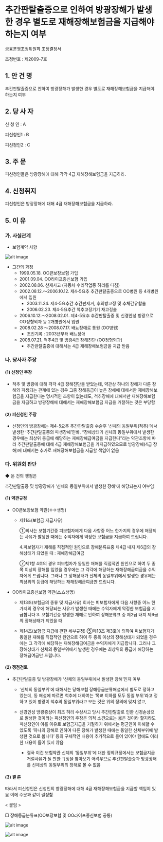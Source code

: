 # 추간판탈출증으로 인하여 방광장해가 발생한 경우 별도로 재해장해보험금을 지급해야 하는지 여부

금융분쟁조정위원회 조정결정서 

조정번호 : 제2009-7호

## 1. 안 건 명 
추간판탈출증으로 인하여 방광장해가 발생한 경우 별도로 재해장해보험금을 지급해야 하는지 여부

## 2. 당 사 자 
신 청 인  :  A

피신청인1 :  B

피신청인2 :  C

## 3. 주    문
  피신청인들은 방광장해에 대해 각각 4급 재해장해보험금을 지급하라.  

## 4. 신청취지 
  피신청인은 방광장해에 대해 4급 재해장해보험금을 지급하라.  

## 5. 이   유 
### 가. 사실관계 
* 보험계약 사항 

![alt image](https://raw.githubusercontent.com/aijinet/bodoc-claim-contents/master/contents/images/114_1.PNG)

<!--
구 분
OO큰보장보험
OO라이프종신보험
보험사
ㅇㅇ생명
△△생명
계약일자
1999.5.18
2001.9.4
계약자 및 
피보험자 
ㅇㅇㅇ
ㅇㅇㅇ
보험료
40,890원
174,000원
분쟁금액
1천만원(방광장해보험금)
1천5백만원(방광장해보험금)
-->

* 그간의 과정
    - 1999.05.18. OO큰보장보험 가입
    - 2001.09.04. OO라이프종신보험 가입
    - 2002.08.06. 산재사고 (자동차 수리작업중 허리를 다침)
    - 2002.08.12.～2006.10.12.
     제4-5요추 추간판탈출증으로 OO병원 등 4개병원에서 입원
      * 2003.11.24. 제4-5요추간 추간판제거, 후외방고정 및 추체간유합술        
      * 2006.02.23. 제4-5요추간 척추고정기기 재고정술
    - 2006.10.12.～2008.02.01.
     제4-5요추 추간판탈출증 및 신경인성 방광으로 OO정형외과 등 2개병원에서 입원
    - 2008.02.28 ～2008.07.17. 배뇨장애로 통원 (OO병원)
      * 초진기록 : 2003년부터 배뇨장애
    - 2008.07.21. 척추4급 및 방광4급 장해진단 (OO정형외과)
      * 추간판탈출증에 대해서는 4급 재해장해보험금을 지급 받음

### 나. 당사자 주장 

#### (1) 신청인 주장 
* 척추 및 방광에 대해 각각 4급 장해진단을 받았는데, 약관상 하나의 장해가 다른 장해와 파생되는 관계에 있는 경우 그중 장해등급이 높은 장해에 대해서만 재해장해보험금을 지급한다는 명시적인 조항이 없는데도, 척추장해에 대해서만 재해장해보험금을 지급하고 방광장해에 대해서는 재해장해보험금 지급을 거절하는 것은 부당함

#### (2) 피신청인 주장
* 신청인의 방광장해는 제4-5요추 추간판탈출증 수술후 ‘신체의 동일부위(척추)’에서 발생한 ‘추간판탈출증의 파생장해’인바, “장해상태가 신체의 동일부위에서 발생한 경우에는 최상위 등급에 해당하는 재해장해급여금을 지급한다”라는 약관조항에 따라 추간판탈출증에 대해 4급 재해장해보험금을 기지급하였으므로 방광장해(4급 장해)에 대해서는 추가로 재해장해보험금을 지급할 책임이 없음

### 다. 위원회 판단
 ◆ 본 건의 쟁점은 

추간판탈출증 및 방광장해가 ‘신체의 동일부위에서 발생한 장해’에 해당되는지 여부임

#### (1) 약관규정  
* OO큰보장보험 약관(ㅇㅇ생명)
  
  * 제11조(보험금 지급사유)
    
    ①회사는 보험기간중 피보험자에게 다음 사항중 어느 한가지의 경우에 해당되는 사유가 발생한 때에는 수익자에게 약정한 보험금을 지급하여 드립니다.

    4.피보험자가 재해를 직접적인 원인으로 장해분류표중 제4급 내지 제6급의 장해상태가 되었을 때 : 재해장해급여금
    
    ⑦제1항 4호의 경우 피보험자가 동일한 재해를 직접적인 원인으로 하여 두 종목 이상의 장해를 입었을 경우에는 그 각각에 해당하는 재해장해급여금을 수익자에게 드립니다. 그러나 그 장해상태가 신체의 동일부위에서 발생한 경우에는 최상위의 등급에 해당하는 재해장해급여금만 드립니다.

* OO라이프종신보험 약관(△△생명)

  * 제13조(보험금의 종류 및 지급사유)
     회사는 피보험자에게 다음 사항중 어느 한가지의 경우에 해당되는 사유가 발생한 때에는 수익자에게 약정한 보험금을 지급합니다
     3. 보험기간중 발생한 재해로 인하여 장해분류표 중 제2급 내지 제6급의 장해상태가 되었을 때

  * 제14조(보험금 지급에 관한 세부규정)
     ⑤제13조 제3호에 의하여 피보험자가 동일한 재해를 직접적인 원인으로 하여 두 종목 이상의 장해상태가 되었을 경우에는 그 각각에 해당하는 재해장해급여금을 수익자에게 지급합니다. 그러나 그 장해상태가 신체의 동일부위에서 발생한 경우에는 최상위의 등급에 해당하는 장해급여금만 드립니다.

#### (2) 쟁점검토  
* 추간판탈출증 및 방광장해가 ‘신체의 동일부위에서 발생한 장해’인지 여부

  * ‘신체의 동일부위’에 대해서는 당해보험 장해등급분류해설에서 별도로 정하고 있는데, 동 해설에 따르면 척추에 대하여는 ‘목뼈 이하를 모두 동일 부위’라고 정하고 있어 방광이 척추의 동일부위라고 보는 것은 위의 정의에 맞지 않고, 

  * 신경인성 방광증상이 최초 허리 수상사고 당시 추간판탈출로 인한 신경손상으로 발생한 것이라는 피신청인의 주장은 의적 소견으로는 옳은 것이라 할지라도 피신청인이 이를 이유로 보험금지급을 거절하기 위해서는 평균인이 이해할 수 있도록 ‘하나의 장해로 인하여 다른 장해가 발생한 때에는 동일한 신체부위에 발생한 것으로 봅니다’ 등의 구체적인 내용이 추가적으로 들어 있어야 함에도 이러한 내용이 들어 있지 않음

      - 결국 이건 보험약관 신체의 ‘동일부위’에 대한 정의규정에서는 보험금지급 거절사유가 될 만한 규정을 찾아보기 어려우므로 추간판탈출증과 방광장해를 신체상의 동일부위의 장해로 볼 수 없음

#### (3) 결 론   
따라서 피신청인은 신청인의 방광장해에 대해 4급 재해장해보험금을 지급할 책임이 있음 
 이에 주문과 같이 결정함

< 붙임 >

□ 장해등급분류표(OO보장보험 및 OO라이프종신보험 공통)

![alt image](https://raw.githubusercontent.com/aijinet/bodoc-claim-contents/master/contents/images/114_2.PNG)

<!--
등 급
신      체      장      해
제4급
3. 중추신경계 또는 정신에 뚜렷한 장해를 남겨서 평생 일상생활 기본동작에 제한을 받게 되었을 때
4. 흉․복부 장기에 뚜렷한 장해를 남겨서 평생 일상생활 기본동작에 제한을 받게 되었거나, 양쪽 고환을 잃었을 때
16. 고도의 추간판탈출증
 
 (장해등급분류해설)

 1. 장해의 정의 및 평가기준 
  나. 평가기준 
   - 장해의 평가시 하나의 장해가 두 개 이상의 등급분류에 해당되는 경우에는 그 중 상위등급을 적용한다.

  2. “일상생활 기본동작의 제한”
   생명유지를 위한 일상생활의 기본동작 중 하나 이상에 제한은 있으나 타인의 수발이나 보조장구(휠체어, 목발 등)가 필요치 않은 상태를 말한다. 

  <일상생활의 기본동작>
  (1) 이동동작
  (2) 음식물 섭취동작
  (3) 옷 입고 벗기 동작
  (4) 배변, 배뇨 또는 그 뒷 처리
  (5) 목욕

 19. 추간판탈출증
 -->

![alt image](https://raw.githubusercontent.com/aijinet/bodoc-claim-contents/master/contents/images/114_3.PNG)

 <!--
    추간판탈출증, 팽윤, 파열 등은 의학적 임상증상과 특수검사(CT, MRI, 근전도 등) 소견이 일치하는 경우 그 증상을 인정하며, 수술여부에 관계없이 운동장해는 인정하지 아니하고, 후유증상의 정도에 따라 다음과 같이 구분한다.
    가. “고도의 추간판탈출증”
      2개 이상의 추체간에 추간판탈출증에 대한 수술을 하거나 하나의 추간판이라도 재수술을 하여 후유증상이 뚜렷한 경우
    나. “중도의 추간판탈출증”
       - 근위축 또는 근력약화와 같은 임상소견이 뚜렷하고, 특수보조검사에서 이상이 있으며, 척추신경근의 불완전마비가 인정되는 경우
       - 신경마비로 인하여 사지에 경도의 단마비가 있을 경우. 이 경우 복합된 척추신경근의 완전마비가 있는 경우에는 신경계통의 기능장해정도에 따라 등급을 결정한다.
    다. “경도의 추간판탈출증”
       - 감각이상․요통․방사통 등의 자각증세가 있고 하지직거상 검사에 의한 양성소견이 있는 경우
  20. 신체의 동일 부위
    가. 한 팔에 대하여는 어깨관절 이하(손가락, 손목 이하, 팔꿈치 이하, 어깨 이하)를 모두 동일 부위라 한다.
    나. 한 다리에 대하여는 골반관절 이하 (발가락, 발목 이하, 무릎 이하, 골반 이하)를 모두 동일 부위라 한다.
    다. 눈 또는 귀의 장해에 대하여는 두 눈 또는 두 귀를 각각 동일 부위라 한다.
    라. 척추에 대하여는 목뼈 이하를 모두 동일 부위라 한다.
    마. 장해등급분류표 중 제1급의 5,6,7,8,9, 제2급의 3,4,5, 제3급의 8 또는 제4급의 12의 장해에 해당하는경우는두 팔, 두 다리, 한 팔과 한 다리, 10손가락 또는 발가락을 각각 동일 부위라 한다.
-->
